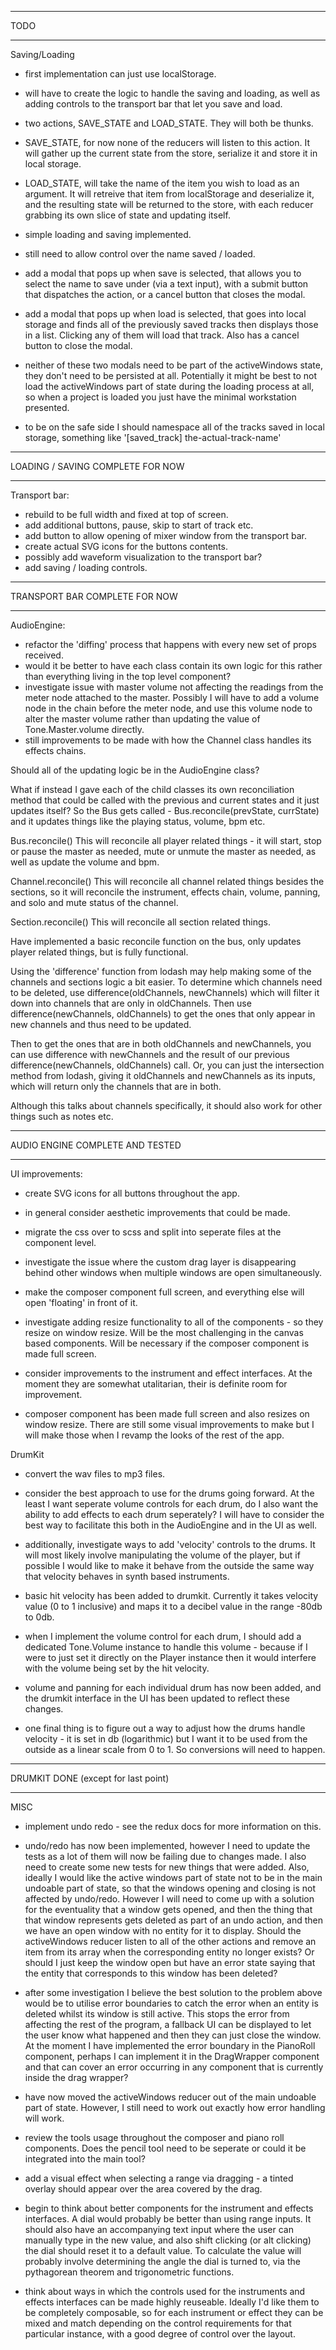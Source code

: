 ________
  TODO
________


Saving/Loading
- first implementation can just use localStorage. 
- will have to create the logic to handle the saving and loading, as well as adding controls to the transport bar that let you save and load.

- two actions, SAVE_STATE and LOAD_STATE. They will both be thunks. 

- SAVE_STATE, for now none of the reducers will listen to this action. It will gather up the current state from the store, serialize it and store it in local storage.

- LOAD_STATE, will take the name of the item you wish to load as an argument. It will retreive that item from localStorage and deserialize it, and the resulting state will be returned to the store, with each reducer grabbing its own slice of state and updating itself. 


- simple loading and saving implemented. 
- still need to allow control over the name saved / loaded.
- add a modal that pops up when save is selected, that allows you to select the name to save under (via a text input), with a submit button that dispatches the action, or a cancel button that closes the modal. 
- add a modal that pops up when load is selected, that goes into local storage and finds all of the previously saved tracks then displays those in a list. Clicking any of them will load that track. Also has a cancel button to close the modal. 

- neither of these two modals need to be part of the activeWindows state, they don't need to be persisted at all. Potentially it might be best to not load the activeWindows part of state during the loading process at all, so when a project is loaded you just have the minimal workstation presented.   


- to be on the safe side I should namespace all of the tracks saved in local storage, something like '[saved_track] the-actual-track-name'

_____________________________________
 LOADING / SAVING COMPLETE FOR NOW
_____________________________________







Transport bar:
- rebuild to be full width and fixed at top of screen.
- add additional buttons, pause, skip to start of track etc.
- add button to allow opening of mixer window from the transport bar.
- create actual SVG icons for the buttons contents.
- possibly add waveform visualization to the transport bar? 
- add saving / loading controls.

__________________________________
  TRANSPORT BAR COMPLETE FOR NOW
__________________________________








AudioEngine:
- refactor the 'diffing' process that happens with every new set of props received.
- would it be better to have each class contain its own logic for this rather than everything living in the top level component?
- investigate issue with master volume not affecting the readings from the meter node attached to the master. Possibly I will have to add a volume node in the chain before the meter node, and use this volume node to alter the master volume rather than updating the value of Tone.Master.volume directly.
- still improvements to be made with how the Channel class handles its effects chains. 


Should all of the updating logic be in the AudioEngine class? 

What if instead I gave each of the child classes its own reconciliation method that could be called with the previous and current states and it just updates itself? So the Bus gets called - Bus.reconcile(prevState, currState)
and it updates things like the playing status, volume, bpm etc. 



Bus.reconcile()
This will reconcile all player related things - it will start, stop or pause the master as needed, mute or unmute
the master as needed, as well as update the volume and bpm. 


Channel.reconcile()
This will reconcile all channel related things besides the sections, so it will reconcile the instrument, effects
chain, volume, panning, and solo and mute status of the channel. 

Section.reconcile()
This will reconcile all section related things. 



Have implemented a basic reconcile function on the bus, only updates player related things, but is fully 
functional. 

Using the 'difference' function from lodash may help making some of the channels and sections logic a bit
easier. To determine which channels need to be deleted, use difference(oldChannels, newChannels) which will 
filter it down into channels that are only in oldChannels. Then use difference(newChannels, oldChannels) to
get the ones that only appear in new channels and thus need to be updated. 

Then to get the ones that are in both oldChannels and newChannels, you can use difference with newChannels and
the result of our previous difference(newChannels, oldChannels) call. Or, you can just the intersection method
from lodash, giving it oldChannels and newChannels as its inputs, which will return only the channels that are
in both. 

Although this talks about channels specifically, it should also work for other things such as notes etc. 

____________________________________
  AUDIO ENGINE COMPLETE AND TESTED
____________________________________






















UI improvements:
- create SVG icons for all buttons throughout the app.
- in general consider aesthetic improvements that could be made.
- migrate the css over to scss and split into seperate files at the component level. 
- investigate the issue where the custom drag layer is disappearing behind other windows when multiple windows are open simultaneously.
- make the composer component full screen, and everything else will open 'floating' in front of it. 
- investigate adding resize functionality to all of the components - so they resize on window resize. Will be the most challenging in the canvas based components. Will be necessary if the composer component is made full screen. 
- consider improvements to the instrument and effect interfaces. At the moment they are somewhat utalitarian, their is definite room for improvement. 



- composer component has been made full screen and also resizes on window resize. There are still some visual improvements to make but I will make those when I revamp the looks of the rest of the app. 






DrumKit
- convert the wav files to mp3 files. 
- consider the best approach to use for the drums going forward. At the least I want seperate volume controls for each drum, do I also want the ability to add effects to each drum seperately? I will have to consider the best way to facilitate this both in the AudioEngine and in the UI as well. 
- additionally, investigate ways to add 'velocity' controls to the drums. It will most likely involve manipulating the volume of the player, but if possible I would like to make it behave from the outside the same way that velocity behaves in synth based instruments. 



- basic hit velocity has been added to drumkit. Currently it takes velocity value (0 to 1 inclusive) and maps it to a decibel value in the range -80db to 0db.

- when I implement the volume control for each drum, I should add a dedicated Tone.Volume instance to handle this volume - because if I were to just set it directly on the Player instance then it would interfere with the volume being set by the hit velocity. 

- volume and panning for each individual drum has now been added, and the drumkit interface in the UI has been updated to reflect these changes.


- one final thing is to figure out a way to adjust how the drums handle velocity - it is set in db (logarithmic) but I want it to be used from the outside as a linear scale from 0 to 1. So conversions will need to happen.

________________________________________
  DRUMKIT DONE (except for last point)
________________________________________







MISC

- implement undo redo - see the redux docs for more information on this. 
- undo/redo has now been implemented, however I need to update the tests as a lot of them will now be failing due to changes made. I also need to create some new tests for new things that were added. Also, ideally I would like the active windows part of state not to be in the main undoable part of state, so that the windows opening and closing is not affected by undo/redo. However I will need to come up with a solution for the eventuality that a window gets opened, and then the thing that that window represents gets deleted as part of an undo action, and then we have an open window with no entity for it to display. Should the activeWindows reducer listen to all of the other actions and remove an item from its array when the corresponding entity no longer exists? Or should I just keep the window open but have an error state saying that the entity that corresponds to this window has been deleted?

- after some investigation I believe the best solution to the problem above would be to utilise error boundaries to catch the error when an entity is deleted whilst its window is still active. This stops the error from affecting the rest of the program, a fallback UI can be displayed to let the user know what happened and then they can just close the window. At the moment I have implemented the error boundary in the PianoRoll component, perhaps I can implement it in the DragWrapper component and that can cover an error occurring in any component that is currently inside the drag wrapper?

- have now moved the activeWindows reducer out of the main undoable part of state. However, I still need to work out exactly how error handling will work. 





- review the tools usage throughout the composer and piano roll components. Does the pencil tool need to be seperate or could it be integrated into the main tool?

- add a visual effect when selecting a range via dragging - a tinted overlay should appear over the area covered by the drag. 

- begin to think about better components for the instrument and effects interfaces. A dial would probably be better than using range inputs. It should also have an accompanying text input where the user can manually type in the new value, and also shift clicking (or alt clicking) the dial should reset it to a default value. To calculate the value will probably involve determining the angle the dial is turned to, via the pythagorean theorem and trigonometric functions. 

- think about ways in which the controls used for the instruments and effects interfaces can be made highly reuseable. Ideally I'd like them to be completely composable, so for each instrument or effect they can be mixed and match depending on the control requirements for that particular instance, with a good degree of control over the layout. 




